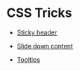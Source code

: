 # CSS Tricks

* [Sticky header](https://codepen.io/franz-wong/pen/vPxQwG)

* [Slide down content](https://codepen.io/franz-wong/pen/MxoONr)

* [Tooltips](https://codepen.io/franz-wong/pen/vPZbPj)
